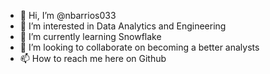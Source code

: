 - 👋 Hi, I’m @nbarrios033
- 👀 I’m interested in Data Analytics and Engineering
- 🌱 I’m currently learning Snowflake
- 💞️ I’m looking to collaborate on becoming a better analysts
- 📫 How to reach me here on Github

<!---
nbarrios033/nbarrios033 is a ✨ special ✨ repository because its `README.md` (this file) appears on your GitHub profile.
You can click the Preview link to take a look at your changes.
--->
